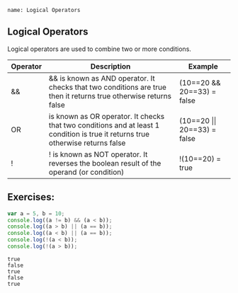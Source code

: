 ```ngMeta
name: Logical Operators
```

## Logical Operators

Logical operators are used to combine two or more conditions.


| Operator | Description | Example |
| -------- | ---------- | ---------- |
| && | && is known as AND operator.  It checks that two conditions are true then it returns true otherwise returns false | (10==20 && 20==33) = false |
| OR | is known as OR operator.  It checks that two conditions and at least 1 condition is true it returns true otherwise returns false |  (10==20 \|\| 20==33) = false|
| ! | ! is known as NOT operator. It reverses the boolean result of the operand (or condition) | !(10==20) = true |

## Exercises:
 
```javascript
var a = 5, b = 10;
console.log((a != b) && (a < b));
console.log((a > b) || (a == b));
console.log((a < b) || (a == b));
console.log(!(a < b));
console.log(!(a > b));
```
 
```solution
true
false
true
false
true
```
